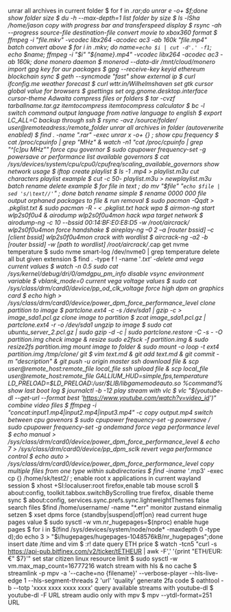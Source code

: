 unrar all archives in current folder $ for f in *.rar;do unrar e -o+ $f;done
show folder size $ du -h --max-depth=1
list folder by size $ ls -lSha /home/jason
copy with progress bar and transferspeed display $ rsync -ah --progress source-file destination-file
convert movie to xbox360 format $ ffmpeg -i "file.mkv" -vcodec libx264 -acodec ac3 -ab 160k "file.mp4"
batch convert above $ for i in *.mkv;   do name=`echo $i | cut -d'.' -f1`;   echo $name;   ffmpeg -i "$i" "${name}.mp4" -vcodec libx264 -acodec ac3 -ab 160k; done
monero daemon $ monerod --data-dir /mnt/cloud/monero
import gpg key for aur packages $ gpg --receive-key keyid
ethereum blockchain sync $ geth --syncmode "fast"
show external ip $ curl ifconfig.me
weather forecast $ curl wttr.in/Wilhelmshaven
set gtk cursor global value for browsers $ gsettings set org.gnome.desktop.interface cursor-theme Adwaita
compress files or folders $ tar -cvzf tarballname.tar.gz itemtocompress itemtocompress
calculator $ bc -l
switch command output language from native language to english $ export LC_ALL=C
backup through ssh $ rsync -avz /source/folder/ user@remoteadress:/remote_folder
unrar all archives in folder (autoverwrite enabled)  $ find . -name "*.rar" -exec unrar x -o+ {} \;
show cpu frequency $ cat /proc/cpuinfo | grep "MHz" & watch -n1 "cat /proc/cpuinfo | grep \"^[c]pu MHz\""
force cpu governor $ sudo cpupower frequency-set -g powersave or performance
list available governors $ cat /sys/devices/system/cpu/cpu0/cpufreq/scaling_available_governors
show network usage $ iftop
create playlist $ ls -1 *.mp4 > playlist.m3u 
cut characters playlist example $ cut -c 50- playlist.m3u > newplaylist.m3u
batch rename delete example $ for file in *text* ; do mv "$file" "`echo $file | sed 's/\text//'`" ; done
batch rename simple $ rename 0000 000 file*
output orphaned packages to file & run removal  $ sudo pacman -Qqdt > .pkglist.txt & sudo pacman -R - < .pkglist.txt
hack wpa $ airmon-ng start wlp2s0f0u4 & airodump wlp2s0f0u4mon
hack wpa target network $ airodump-ng -c 10 --bssid 00:14:BF:E0:E8:D5 -w /root/aircrack/ wlp2s0f0u4mon
force handshake $ aireplay-ng –0 2 –a [router bssid] –c [client bssid] wlp2s0f0u4mon
crack with wordlist $ aircrack-ng -a2 -b [router bssid] -w [path to wordlist] /root/aircrack/*.cap
get nvme temperature $ sudo nvme smart-log /dev/nvme0 | grep temperature
delete all but given extension $ find . -type f ! -name '*.txt' -delete
amd vega current values $ watch -n 0.5 sudo cat /sys/kernel/debug/dri/0/amdgpu_pm_info
disable vsync environment variable $ vblank_mode=0
current vega voltage values $ sudo cat /sys/class/drm/card0/device/pp_od_clk_voltage
force high dpm on graphics card $ echo high > /sys/class/drm/card0/device/power_dpm_force_performance_level
clone partition to image $ partclone.ext4 -c -s /dev/sda1 | gzip -c > image_sda1.pcl.gz
clone image to partition $ zcat image_sda1.pcl.gz | partclone.ext4 -r -o /dev/sda1
ungzip to image $ sudo cat ubuntu_server_2.pcl.gz | sudo gzip -d -c | sudo partclone.restore -C -s - -O partition.img
check image & resize sudo e2fsck -f partition.img & sudo resize2fs partition.img 
mount image to folder & sudo mount -o loop -t ext4 partition.img /tmp/clone/
git $ vim text.md & git add text.md & git commit -m "description" & git push -u origin master
ssh download file & scp user@remote_host:remote_file local_file 
ssh upload file & scp local_file user@remote_host:remote_file
GALLIUM_HUD=simple,fps,temperature LD_PRELOAD=$LD_PRELOAD:/usr/\$LIB/libgamemodeauto.so %command%
show last boot log $ journalctl -b -12
play stream with vlc $ vlc "$(youtube-dl --get-url --format best 'https://www.youtube.com/watch?v=video_id')"
combine video files $ ffmpeg -i "concat:input1.mp4|input2.mp4|input3.mp4" -c copy output.mp4
switch between cpu govenors $ sudo cpupower frequency-set -g powersave / sudo cpupower frequency-set -g ondemand
force vega performance level $ echo manual > /sys/class/drm/card0/device/power_dpm_force_performance_level & echo 7 > /sys/class/drm/card0/device/pp_dpm_sclk
revert vega performance control $ echo auto > /sys/class/drm/card0/device/power_dpm_force_performance_level
copy multiple files from one type within subdirectories $ find -iname '*.mp3' -exec cp {} /home/sk/test2/ \;
enable root x applications in current wayland session $ xhost +SI:localuser:root
firefox,enable tab mouse scroll $ about:config, toolkit.tabbox.switchByScrolling true
firefox, disable theme sync $ about:config, services.sync.prefs.sync.lightweightThemes false
search files $find /home/username/ -name "*.err"
monitor zustand einmalig setzen $ xset dpms force {standby|suspend|off|on}
read current huge pages value $ sudo sysctl -w vm.nr_hugepages=$(nproc) 
enable huge pages $ for i in $(find /sys/devices/system/node/node* -maxdepth 0 -type d);do    echo 3 > "$i/hugepages/hugepages-1048576kB/nr_hugepages";done
insert date /time and vim $ :r! date
query ETH price $ watch -tcn5  "curl -s https://api-pub.bitfinex.com/v2/ticker/tETHEUR | awk -F',' '{print \"ETH/EUR: €\" \$7}'"
set star citizen linux resource limit $ sudo sysctl -w vm.max_map_count=16777216
watch stream with hls & no cache $ streamlink -p mpv -a '--cache=no {filename}' --verbose-player --hls-live-edge 1 --hls-segment-threads 2 'url' 'quality'
generate 2fa code $ oathtool -b --totp 'xxxx xxxx xxxx xxxx'
query available streams with youtube-dl $ youtube-dl -F URL
stream audio only with mpv $  mpv --ytdl-format=251 URL
